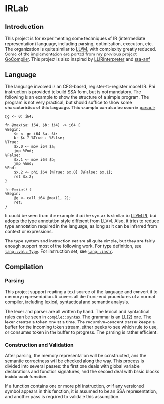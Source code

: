 # IRLab

## Introduction

This project is for experimenting some techniques of IR (intermediate representation) language, including parsing, optimization, execution, etc. The organization is quite similar to [LLVM](https://www.llvm.org), with complexity greatly reduced. Some of the implementation are ported from my previous project [GoCompiler](https://github.com/wzh99/GoCompiler). This project is also inspired by [LLIRInterpreter](https://github.com/abcdabcd987/LLIRInterpreter) and [ssa-anf](https://github.com/jacobstanley/ssa-anf)

## Language

The language involved is an CFG-based, register-to-register model IR. Phi instruction is provided to build SSA form, but is not mandatory. The following is an example to show the structure of a simple program. The program is not very practical, but should suffice to show some characteristics of this language. This example can also be seen in [parse.ir](test/parse.ir)

```assembly
@g <- 0: i64;

fn @max($a: i64, $b: i64) -> i64 {
%Begin:
    $c <- ge i64 $a, $b;
    br $c ? %True : %False;
%True:
    $x.0 <- mov i64 $a;
    jmp %End;
%False:
    $x.1 <- mov i64 $b;
    jmp %End;
%End:
    $x.2 <- phi i64 [%True: $x.0] [%False: $x.1];
    ret $x.2;
}

fn @main() {
%Begin:
    @g <- call i64 @max(1, 2);
    ret;
}
```

It could be seen from the example that the syntax is similar to [LLVM IR](https://www.llvm.org/docs/LangRef.html), but adopts the type annotation style different from LLVM. Also, it tries to reduce type annotation required in the language, as long as it can be inferred from context or expressions.

The type system and instruction set are all quite simple, but they are fairly enough support most of the following work. For type definition, see [`lang::val::Type`](src/lang/val.rs). For instruction set, see [`lang::instr`](src/lang/instr.rs).

## Compilation

### Parsing

This project support reading a text source of the language and convert it to memory representation. It covers all the front-end procedures of a normal compiler, including lexical, syntactical and semantic analysis.

The lexer and parser are all written by hand. The lexical and syntactical rules can be seen in [`compile::syntax`](src/compile/syntax.rs). The grammar is an LL(2) one. The lexer creates a token one at a time. The recursive-descent parser keeps a buffer for the incoming token stream, either peeks to see which rule to use, or consumes token in the buffer to progress. The parsing is rather efficient.

### Construction and Validation

After parsing, the memory representation will be constructed, and the semantic correctness will be checked along the way. This process is divided into several passes: the first one deals with global variable declarations and function signatures, and the second deal with basic blocks inside each function. 

If a function contains one or more phi instruction, *or* if any versioned symbol appears in this function, it is assumed to be an SSA representation, and another pass is required to validate this assumption.
